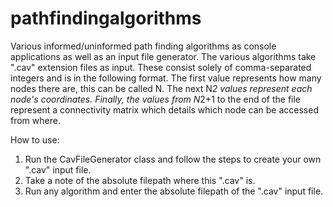 # pathfindingalgorithms
Various informed/uninformed path finding algorithms as console applications as well as an input file generator. The various algorithms take ".cav" extension files as input. These consist solely of comma-separated integers and is in the following format. The first value represents how many nodes there are, this can be called N. The next N*2 values represent each node's coordinates. Finally, the values from N*2+1 to the end of the file represent a connectivity matrix which details which node can be accessed from where.

How to use:
1) Run the CavFileGenerator class and follow the steps to create your own ".cav" input file.
2) Take a note of the absolute filepath where this ".cav" is.
3) Run any algorithm and enter the absolute filepath of the ".cav" input file.